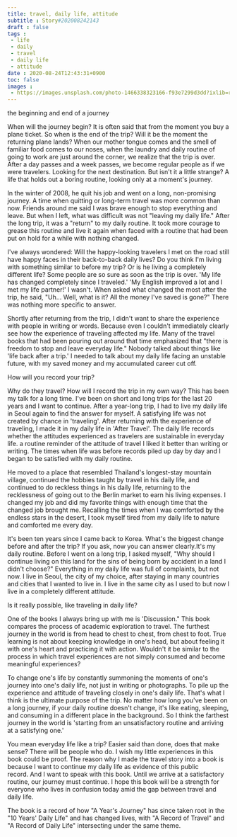 ```yaml
---
title: travel, daily life, attitude
subtitle : Story#202008242143
draft : false
tags :
 - life
 - daily
 - travel
 - daily life
 - attitude
date : 2020-08-24T12:43:31+0900
toc: false
images : 
 - https://images.unsplash.com/photo-1466338323166-f93e7299d3dd?ixlib=rb-1.2.1&q=80&fm=jpg&crop=entropy&cs=tinysrgb&w=1080&fit=max&ixid=eyJhcHBfaWQiOjE1NTU0OX0
---
```


the beginning and end of a journey  

When will the journey begin? It is often said that from the moment you buy a plane ticket. So when is the end of the trip? Will it be the moment the returning plane lands? When our mother tongue comes and the smell of familiar food comes to our noses, when the laundry and daily routine of going to work are just around the corner, we realize that the trip is over. After a day passes and a week passes, we become regular people as if we were travelers. Looking for the next destination. But isn't it a little strange? A life that holds out a boring routine, looking only at a moment's journey.  

In the winter of 2008, he quit his job and went on a long, non-promising journey. A time when quitting or long-term travel was more common than now. Friends around me said I was brave enough to stop everything and leave. But when I left, what was difficult was not "leaving my daily life." After the long trip, it was a "return" to my daily routine. It took more courage to grease this routine and live it again when faced with a routine that had been put on hold for a while with nothing changed.  

I've always wondered: Will the happy-looking travelers I met on the road still have happy faces in their back-to-back daily lives? Do you think I'm living with something similar to before my trip? Or is he living a completely different life? Some people are so sure as soon as the trip is over. 'My life has changed completely since I traveled.' 'My English improved a lot and I met my life partner!' I wasn't. When asked what changed the most after the trip, he said, "Uh... Well, what is it? All the money I've saved is gone?" There was nothing more specific to answer.  

Shortly after returning from the trip, I didn't want to share the experience with people in writing or words. Because even I couldn't immediately clearly see how the experience of traveling affected my life. Many of the travel books that had been pouring out around that time emphasized that "there is freedom to stop and leave everyday life." Nobody talked about things like 'life back after a trip.' I needed to talk about my daily life facing an unstable future, with my saved money and my accumulated career cut off.  

How will you record your trip?  

Why do they travel? How will I record the trip in my own way? This has been my talk for a long time. I've been on short and long trips for the last 20 years and I want to continue. After a year-long trip, I had to live my daily life in Seoul again to find the answer for myself. A satisfying life was not created by chance in 'traveling'. After returning with the experience of traveling, I made it in my daily life in 'After Travel'. The daily life records whether the attitudes experienced as travelers are sustainable in everyday life. a routine reminder of the attitude of travel I liked it better than writing or writing. The times when life was before records piled up day by day and I began to be satisfied with my daily routine.  

He moved to a place that resembled Thailand's longest-stay mountain village, continued the hobbies taught by travel in his daily life, and continued to do reckless things in his daily life, returning to the recklessness of going out to the Berlin market to earn his living expenses. I changed my job and did my favorite things with enough time that the changed job brought me. Recalling the times when I was comforted by the endless stars in the desert, I took myself tired from my daily life to nature and comforted me every day.  

It's been ten years since I came back to Korea. What's the biggest change before and after the trip? If you ask, now you can answer clearly.It's my daily routine. Before I went on a long trip, I asked myself, "Why should I continue living on this land for the sins of being born by accident in a land I didn't choose?" Everything in my daily life was full of complaints, but not now. I live in Seoul, the city of my choice, after staying in many countries and cities that I wanted to live in. I live in the same city as I used to but now I live in a completely different attitude.  

Is it really possible, like traveling in daily life?  

One of the books I always bring up with me is 'Discussion." This book compares the process of academic exploration to travel. The furthest journey in the world is from head to chest to chest, from chest to foot. True learning is not about keeping knowledge in one's head, but about feeling it with one's heart and practicing it with action. Wouldn't it be similar to the process in which travel experiences are not simply consumed and become meaningful experiences?  

To change one's life by constantly summoning the moments of one's journey into one's daily life, not just in writing or photographs. To pile up the experience and attitude of traveling closely in one's daily life. That's what I think is the ultimate purpose of the trip. No matter how long you've been on a long journey, if your daily routine doesn't change, it's like eating, sleeping, and consuming in a different place in the background. So I think the farthest journey in the world is 'starting from an unsatisfactory routine and arriving at a satisfying one.'  

You mean everyday life like a trip? Easier said than done, does that make sense? There will be people who do. I wish my little experiences in this book could be proof. The reason why I made the travel story into a book is because I want to continue my daily life as evidence of this public record. And I want to speak with this book. Until we arrive at a satisfactory routine, our journey must continue. I hope this book will be a strength for everyone who lives in confusion today amid the gap between travel and daily life.  

The book is a record of how "A Year's Journey" has since taken root in the "10 Years' Daily Life" and has changed lives, with "A Record of Travel" and "A Record of Daily Life" intersecting under the same theme.  


